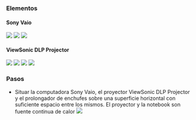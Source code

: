### Elementos
#### Sony Vaio
![](images/projector/IMG_1487.jpg)
![](images/projector/IMG_1488.jpg)
![](images/projector/IMG_1489.jpg)
#### ViewSonic DLP Projector
![](images/projector/IMG_1486.jpg)
![](images/projector/IMG_1485.jpg)
![](images/projector/IMG_1484.jpg)
![](images/projector/IMG_1478.jpg)
### Pasos
* Situar la computadora Sony Vaio, el proyector ViewSonic DLP Projector y el prolongador de enchufes sobre una superficie horizontal con suficiente espacio entre los mismos. El proyector y la notebook son fuente continua de calor
 ![](images/projector/IMG_1477.jpg)
